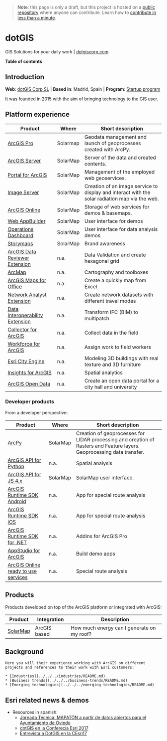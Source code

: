 > **Note**: this page is only a draft, but this project is hosted on a [public repository](https://github.com/hhkaos/awesome-arcgis) where anyone can contribute. Learn how to [contribute in less than a minute](https://github.com/hhkaos/awesome-arcgis/blob/master/CONTRIBUTING.md#contributions).

# dotGIS

GIS Solutions for your daily work | [dotgiscorp.com](https://www.dotgiscorp.com/index_en.html)

<!-- START doctoc generated TOC please keep comment here to allow auto update -->
<!-- DON'T EDIT THIS SECTION, INSTEAD RE-RUN doctoc TO UPDATE -->
**Table of contents**


<!-- END doctoc generated TOC please keep comment here to allow auto update -->

## Introduction

**Web**: [dotGIS Corp SL](http://partners.esri.com/PartnerDetail?id=a2T390000003CN9EAM) | **Based in**: Madrid, Spain | **Program**: [Startup program](../../programs/partners/programs/startup-program/README.md)

It was founded in 2015 with the aim of bringing technology to the GIS user.

## Platform experience


|Product|Where|Short description|
|---|---|---|
|[ArcGIS Pro](../../../../arcgis/products/arcgis-desktop/arcgis-pro)|Solarmap|Geodata management and launch of geoprocesses created with ArcPy.
|[ArcGIS Server](../../../../arcgis/products/arcgis-enterprise/arcgis-server/README.md)|SolarMap|Server of the data and created contents.
|[Portal for ArcGIS](../../../../arcgis/products/arcgis-enterprise/portal-for-arcgis/README.md)|SolarMap|Management of the employed web geoservices.
|[Image Server](../../../../arcgis/products/arcgis-enterprise/arcgis-server/image-server/README.md)|SolarMap|Creation of an image service to display and interact with the solar radiation map via the web.
|[ArcGIS Online](../../../../arcgis/products/arcgis-online/README.md)|SolarMap|Storage of web services for demos & basemaps.
|[Web AppBuilder](../../../../arcgis/products/web-appbuilder/README.md)|SolarMap|User interface for demos
|[Operations Dashboard](../../../../arcgis/products/operations-dashboard/README.md)|SolarMap|User interface for data analysis demos
|[Storymaps](../../../../arcgis/products/configurable-apps/README.md)|SolarMap|Brand awareness
|[ArcGIS Data Reviewer Extension](../../../../arcgis/products/extensions/data-reviewer/README.md)|n.a.|Data Validation and create hexagonal grid
|[ArcMap](../../../../arcgis/products/arcgis-desktop/arcmap-arccatalog/README.md)|n.a.| Cartography and toolboxes
|[ArcGIS Maps for Office](../../../../arcgis/products/arcgis-maps-for-office/README.md)|n.a.| Create a quickly map from Excel
|[Network Analyst Extension](../../../../arcgis/products/extensions/network-analyst/README.md)|n.a.|Create network datasets with different travel modes
|[Data Interoperability Extension](../../../../arcgis/products/extensions/data-interoperability/README.md)|n.a.|Transform IFC (BIM) to multipatch
|[Collector for ArcGIS](../../../../arcgis/products/collector-for-arcgis/README.md)|n.a.|Collect data in the field
|[Workforce for ArcGIS](../../../../arcgis/products/workforce/README.md)|n.a.|Assign work to field workers
|[Esri City Engine](../../../../arcgis/products/city-engine/README.md)|n.a.|Modeling 3D buildings with real texture and 3D furniture
|[Insights for ArcGIS](../../../../arcgis/products/insights-for-arcgis/README.md)|n.a.|Spatial analytics
|[ArcGIS Open Data](../../../../arcgis/products/arcgis-online/arcgis-open-data/README.md)|n.a.|Create an open data portal for a city hall and university

### Developer products

From a developer perspective:

|Product|Where|Short description|
|---|---|---|
|[ArcPy](../../../../arcgis/developers/back-end/technologies/python/README.md)|SolarMap|Creation of geoprocesses for LIDAR processing and creation of Rasters and Feature layers. Geoprocessing data transfer.
|[ArcGIS API for Python](../../../../arcgis/developers/back-end/technologies/python/README.md)|n.a.|Spatial analysis
|[ArcGIS API for JS 4.x](../../../../arcgis/developers/front-end/technologies/dojo/4.x/README.md)|SolarMap|SolarMap user interface.
|[ArcGIS Runtime SDK Android](../../../../arcgis/developers/mobile/technologies/android/README.md)|n.a.|App for special route analysis
|[ArcGIS Runtime SDK iOS](../../../../arcgis/developers/mobile/technologies/ios/README.md)|n.a.|App for special route analysis
|[ArcGIS Runtime SDK for .NET](../../../../arcgis/developers/desktop/technologies/dot-net/README.md)|n.a.|Addins for ArcGIS Pro
|[AppStudio for ArcGIS](../../../../arcgis/products/appstudio/README.md)|n.a.|Build demo apps
|[ArcGIS Online ready to use services](../../../../arcgis/products/arcgis-online/rest-apis/ready-to-use-services/README.md)|n.a.|Special route analysis

## Products

Products developed on top of the ArcGIS platform or integrated with ArcGIS:

|Product|Integration|Description|
|---|---|---|
|[SolarMap](http://www.solarmap.es/)|ArcGIS based|How much energy can I generate on my roof?|

## Background

```
Here you will their experience working with ArcGIS on different projects and references to their work with Esri customers:

* [Industries](../../../industries/README.md)
* [Business trends](../../../business-trends/README.md)
* [Emerging technologies](../../../emerging-technologies/README.md)
```

## Esri related news & demos

* Resources in spanish:
    * [Jornada Técnica: MAPATÓN a partir de datos abiertos para el Ayuntamiento de Oviedo](http://www.esri.es/evento/jornada-tecnica-mapaton-partir-datos-abiertos-ayuntamiento-oviedo/)
    * [dotGIS en la Conferecia Esri 2017](https://www.youtube.com/watch?v=bNDt2IdAqXs)
    * [Entrevista a DotGIS en la CEsri17](https://www.youtube.com/watch?v=d0pbB_JBHbo)

